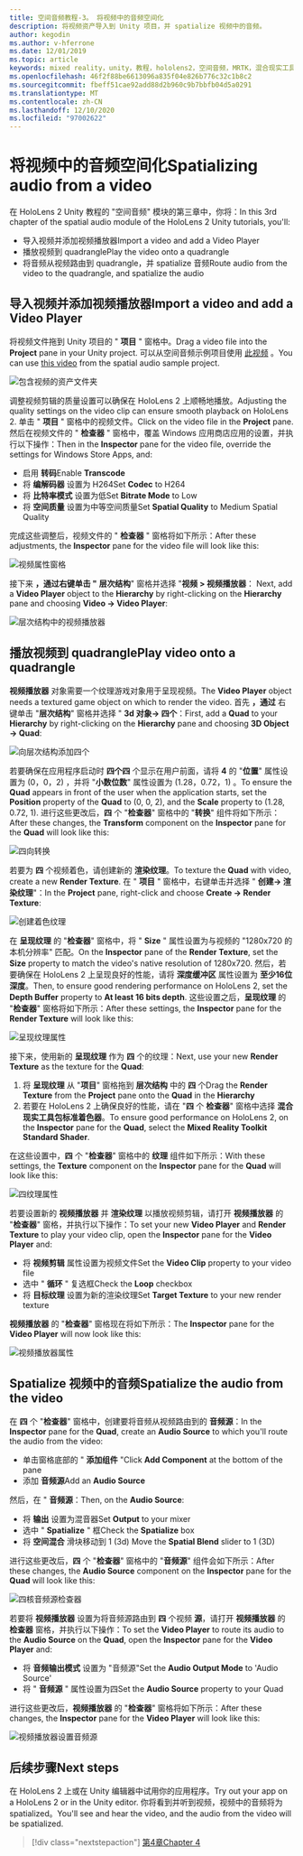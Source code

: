 ```yaml
---
title: 空间音频教程-3。 将视频中的音频空间化
description: 将视频资产导入到 Unity 项目，并 spatialize 视频中的音频。
author: kegodin
ms.author: v-hferrone
ms.date: 12/01/2019
ms.topic: article
keywords: mixed reality，unity，教程，hololens2，空间音频，MRTK，混合现实工具包，UWP，Windows 10，HRTF，头相关传输函数，回音，Microsoft Spatializer，视频导入，视频播放器
ms.openlocfilehash: 46f2f88be6613096a835f04e826b776c32c1b8c2
ms.sourcegitcommit: fbeff51cae92add88d2b960c9b7bbfb04d5a0291
ms.translationtype: MT
ms.contentlocale: zh-CN
ms.lasthandoff: 12/10/2020
ms.locfileid: "97002622"
---
```

# <a name="spatializing-audio-from-a-video"></a><span data-ttu-id="d5b94-105">将视频中的音频空间化</span><span class="sxs-lookup"><span data-stu-id="d5b94-105">Spatializing audio from a video</span></span>
<span data-ttu-id="d5b94-106">在 HoloLens 2 Unity 教程的 "空间音频" 模块的第三章中，你将：</span><span class="sxs-lookup"><span data-stu-id="d5b94-106">In this 3rd chapter of the spatial audio module of the HoloLens 2 Unity tutorials, you'll:</span></span>
* <span data-ttu-id="d5b94-107">导入视频并添加视频播放器</span><span class="sxs-lookup"><span data-stu-id="d5b94-107">Import a video and add a Video Player</span></span>
* <span data-ttu-id="d5b94-108">播放视频到 quadrangle</span><span class="sxs-lookup"><span data-stu-id="d5b94-108">Play the video onto a quadrangle</span></span>
* <span data-ttu-id="d5b94-109">将音频从视频路由到 quadrangle，并 spatialize 音频</span><span class="sxs-lookup"><span data-stu-id="d5b94-109">Route audio from the video to the quadrangle, and spatialize the audio</span></span>

## <a name="import-a-video-and-add-a-video-player"></a><span data-ttu-id="d5b94-110">导入视频并添加视频播放器</span><span class="sxs-lookup"><span data-stu-id="d5b94-110">Import a video and add a Video Player</span></span>

<span data-ttu-id="d5b94-111">将视频文件拖到 Unity 项目的 " **项目** " 窗格中。</span><span class="sxs-lookup"><span data-stu-id="d5b94-111">Drag a video file into the **Project** pane in your Unity project.</span></span> <span data-ttu-id="d5b94-112">可以从空间音频示例项目使用 [此视频](https://github.com/microsoft/spatialaudio-unity/blob/develop/Samples/MicrosoftSpatializerSample/Assets/Microsoft%20HoloLens%20-%20Spatial%20Sound-PTPvx7mDon4.mp4?raw=true) 。</span><span class="sxs-lookup"><span data-stu-id="d5b94-112">You can use [this video](https://github.com/microsoft/spatialaudio-unity/blob/develop/Samples/MicrosoftSpatializerSample/Assets/Microsoft%20HoloLens%20-%20Spatial%20Sound-PTPvx7mDon4.mp4?raw=true) from the spatial audio sample project.</span></span>

![包含视频的资产文件夹](images/spatial-audio/assets-folder-with-video.png)

<span data-ttu-id="d5b94-114">调整视频剪辑的质量设置可以确保在 HoloLens 2 上顺畅地播放。</span><span class="sxs-lookup"><span data-stu-id="d5b94-114">Adjusting the quality settings on the video clip can ensure smooth playback on HoloLens 2.</span></span> <span data-ttu-id="d5b94-115">单击 " **项目** " 窗格中的视频文件。</span><span class="sxs-lookup"><span data-stu-id="d5b94-115">Click on the video file in the **Project** pane.</span></span> <span data-ttu-id="d5b94-116">然后在视频文件的 " **检查器** " 窗格中，覆盖 Windows 应用商店应用的设置，并执行以下操作：</span><span class="sxs-lookup"><span data-stu-id="d5b94-116">Then in the **Inspector** pane for the video file, override the settings for Windows Store Apps, and:</span></span>
* <span data-ttu-id="d5b94-117">启用 **转码**</span><span class="sxs-lookup"><span data-stu-id="d5b94-117">Enable **Transcode**</span></span>
* <span data-ttu-id="d5b94-118">将 **编解码器** 设置为 H264</span><span class="sxs-lookup"><span data-stu-id="d5b94-118">Set **Codec** to H264</span></span>
* <span data-ttu-id="d5b94-119">将 **比特率模式** 设置为低</span><span class="sxs-lookup"><span data-stu-id="d5b94-119">Set **Bitrate Mode** to Low</span></span>
* <span data-ttu-id="d5b94-120">将 **空间质量** 设置为中等空间质量</span><span class="sxs-lookup"><span data-stu-id="d5b94-120">Set **Spatial Quality** to Medium Spatial Quality</span></span>

<span data-ttu-id="d5b94-121">完成这些调整后，视频文件的 " **检查器** " 窗格将如下所示：</span><span class="sxs-lookup"><span data-stu-id="d5b94-121">After these adjustments, the **Inspector** pane for the video file will look like this:</span></span>

![视频属性窗格](images/spatial-audio/video-property-pane.png)

<span data-ttu-id="d5b94-123">接下来 **，通过右键单击 "** **层次结构**" 窗格并选择 "**视频 > 视频播放器**： </span><span class="sxs-lookup"><span data-stu-id="d5b94-123">Next, add a **Video Player** object to the **Hierarchy** by right-clicking on the **Hierarchy** pane and choosing **Video -> Video Player**:</span></span>

![层次结构中的视频播放器](images/spatial-audio/video-player-in-hierarchy.png)

## <a name="play-video-onto-a-quadrangle"></a><span data-ttu-id="d5b94-125">播放视频到 quadrangle</span><span class="sxs-lookup"><span data-stu-id="d5b94-125">Play video onto a quadrangle</span></span>
<span data-ttu-id="d5b94-126">**视频播放器** 对象需要一个纹理游戏对象用于呈现视频。</span><span class="sxs-lookup"><span data-stu-id="d5b94-126">The **Video Player** object needs a textured game object on which to render the video.</span></span> <span data-ttu-id="d5b94-127">首先 **，通过** 右键单击 "**层次结构**" 窗格并选择 " **3d 对象-> 四个**：</span><span class="sxs-lookup"><span data-stu-id="d5b94-127">First, add a **Quad** to your **Hierarchy** by right-clicking on the **Hierarchy** pane and choosing **3D Object -> Quad**:</span></span>

![向层次结构添加四个](images/spatial-audio/add-quad-to-hierarchy.png)

<span data-ttu-id="d5b94-129">若要确保在应用程序启动时 **四个四** 个显示在用户前面，请将 **4** 的 "**位置**" 属性设置为 (0，0，2) ，并将 "**小数位数**" 属性设置为 (1.28，0.72，1) 。</span><span class="sxs-lookup"><span data-stu-id="d5b94-129">To ensure the **Quad** appears in front of the user when the application starts, set the **Position** property of the **Quad** to (0, 0, 2), and the **Scale** property to (1.28, 0.72, 1).</span></span> <span data-ttu-id="d5b94-130">进行这些更改后，**四** 个 "**检查器**" 窗格中的 "**转换**" 组件将如下所示：</span><span class="sxs-lookup"><span data-stu-id="d5b94-130">After these changes, the **Transform** component on the **Inspector** pane for the **Quad** will look like this:</span></span>

![四向转换](images/spatial-audio/quad-transform.png)

<span data-ttu-id="d5b94-132">若要为 **四** 个视频着色，请创建新的 **渲染纹理**。</span><span class="sxs-lookup"><span data-stu-id="d5b94-132">To texture the **Quad** with video, create a new **Render Texture**.</span></span> <span data-ttu-id="d5b94-133">在 " **项目** " 窗格中，右键单击并选择 " **创建-> 渲染纹理**"：</span><span class="sxs-lookup"><span data-stu-id="d5b94-133">In the **Project** pane, right-click and choose **Create -> Render Texture**:</span></span>

![创建着色纹理](images/spatial-audio/create-render-texture.png)

<span data-ttu-id="d5b94-135">在 **呈现纹理** 的 "**检查器**" 窗格中，将 " **Size** " 属性设置为与视频的 "1280x720 的本机分辨率" 匹配。</span><span class="sxs-lookup"><span data-stu-id="d5b94-135">On the **Inspector** pane of the **Render Texture**, set the **Size** property to match the video's native resolution of 1280x720.</span></span> <span data-ttu-id="d5b94-136">然后，若要确保在 HoloLens 2 上呈现良好的性能，请将 **深度缓冲区** 属性设置为 **至少16位深度**。</span><span class="sxs-lookup"><span data-stu-id="d5b94-136">Then, to ensure good rendering performance on HoloLens 2, set the **Depth Buffer** property to **At least 16 bits depth**.</span></span> <span data-ttu-id="d5b94-137">这些设置之后，**呈现纹理** 的 "**检查器**" 窗格将如下所示：</span><span class="sxs-lookup"><span data-stu-id="d5b94-137">After these settings, the **Inspector** pane for the **Render Texture** will look like this:</span></span>

![呈现纹理属性](images/spatial-audio/render-texture-properties.png)

<span data-ttu-id="d5b94-139">接下来，使用新的 **呈现纹理** 作为 **四** 个的纹理：</span><span class="sxs-lookup"><span data-stu-id="d5b94-139">Next, use your new **Render Texture** as the texture for the **Quad**:</span></span>
1. <span data-ttu-id="d5b94-140">将 **呈现纹理** 从 "**项目**" 窗格拖到 **层次结构** 中的 **四** 个</span><span class="sxs-lookup"><span data-stu-id="d5b94-140">Drag the **Render Texture** from the **Project** pane onto the **Quad** in the **Hierarchy**</span></span>
2. <span data-ttu-id="d5b94-141">若要在 HoloLens 2 上确保良好的性能，请在 "**四** 个 **检查器**" 窗格中选择 **混合现实工具包标准着色器**。</span><span class="sxs-lookup"><span data-stu-id="d5b94-141">To ensure good performance on HoloLens 2, on the **Inspector** pane for the **Quad**, select the **Mixed Reality Toolkit Standard Shader**.</span></span>

<span data-ttu-id="d5b94-142">在这些设置中，**四** 个 "**检查器**" 窗格中的 **纹理** 组件如下所示：</span><span class="sxs-lookup"><span data-stu-id="d5b94-142">With these settings, the **Texture** component on the **Inspector** pane for the **Quad** will look like this:</span></span>

![四纹理属性](images/spatial-audio/quad-texture-properties.png)

<span data-ttu-id="d5b94-144">若要设置新的 **视频播放器** 并 **渲染纹理** 以播放视频剪辑，请打开 **视频播放器** 的 "**检查器**" 窗格，并执行以下操作：</span><span class="sxs-lookup"><span data-stu-id="d5b94-144">To set your new **Video Player** and **Render Texture** to play your video clip, open the **Inspector** pane for the **Video Player** and:</span></span>
* <span data-ttu-id="d5b94-145">将 **视频剪辑** 属性设置为视频文件</span><span class="sxs-lookup"><span data-stu-id="d5b94-145">Set the **Video Clip** property to your video file</span></span>
* <span data-ttu-id="d5b94-146">选中 " **循环** " 复选框</span><span class="sxs-lookup"><span data-stu-id="d5b94-146">Check the **Loop** checkbox</span></span>
* <span data-ttu-id="d5b94-147">将 **目标纹理** 设置为新的渲染纹理</span><span class="sxs-lookup"><span data-stu-id="d5b94-147">Set **Target Texture** to your new render texture</span></span>

<span data-ttu-id="d5b94-148">**视频播放器** 的 "**检查器**" 窗格现在将如下所示：</span><span class="sxs-lookup"><span data-stu-id="d5b94-148">The **Inspector** pane for the **Video Player** will now look like this:</span></span>

![视频播放器属性](images/spatial-audio/video-player-properties.png)

## <a name="spatialize-the-audio-from-the-video"></a><span data-ttu-id="d5b94-150">Spatialize 视频中的音频</span><span class="sxs-lookup"><span data-stu-id="d5b94-150">Spatialize the audio from the video</span></span>
<span data-ttu-id="d5b94-151">在 **四** 个 "**检查器**" 窗格中，创建要将音频从视频路由到的 **音频源**：</span><span class="sxs-lookup"><span data-stu-id="d5b94-151">In the **Inspector** pane for the **Quad**, create an **Audio Source** to which you'll route the audio from the video:</span></span>
* <span data-ttu-id="d5b94-152">单击窗格底部的 " **添加组件** "</span><span class="sxs-lookup"><span data-stu-id="d5b94-152">Click **Add Component** at the bottom of the pane</span></span>
* <span data-ttu-id="d5b94-153">添加 **音频源**</span><span class="sxs-lookup"><span data-stu-id="d5b94-153">Add an **Audio Source**</span></span>

<span data-ttu-id="d5b94-154">然后，在 " **音频源**：</span><span class="sxs-lookup"><span data-stu-id="d5b94-154">Then, on the **Audio Source**:</span></span>
* <span data-ttu-id="d5b94-155">将 **输出** 设置为混音器</span><span class="sxs-lookup"><span data-stu-id="d5b94-155">Set **Output** to your mixer</span></span>
* <span data-ttu-id="d5b94-156">选中 " **Spatialize** " 框</span><span class="sxs-lookup"><span data-stu-id="d5b94-156">Check the **Spatialize** box</span></span>
* <span data-ttu-id="d5b94-157">将 **空间混合** 滑块移动到 1 (3d) </span><span class="sxs-lookup"><span data-stu-id="d5b94-157">Move the **Spatial Blend** slider to 1 (3D)</span></span>

<span data-ttu-id="d5b94-158">进行这些更改后，**四** 个 "**检查器**" 窗格中的 "**音频源**" 组件会如下所示：</span><span class="sxs-lookup"><span data-stu-id="d5b94-158">After these changes, the **Audio Source** component on the **Inspector** pane for the **Quad** will look like this:</span></span>

![四核音频源检查器](images/spatial-audio/quad-audio-source-inspector.png)

<span data-ttu-id="d5b94-160">若要将 **视频播放器** 设置为将音频源路由到 **四** 个视频 **源**，请打开 **视频播放器** 的 **检查器** 窗格，并执行以下操作：</span><span class="sxs-lookup"><span data-stu-id="d5b94-160">To set the **Video Player** to route its audio to the **Audio Source** on the **Quad**, open the **Inspector** pane for the **Video Player** and:</span></span>
* <span data-ttu-id="d5b94-161">将 **音频输出模式** 设置为 "音频源"</span><span class="sxs-lookup"><span data-stu-id="d5b94-161">Set the **Audio Output Mode** to 'Audio Source'</span></span>
* <span data-ttu-id="d5b94-162">将 " **音频源** " 属性设置为四</span><span class="sxs-lookup"><span data-stu-id="d5b94-162">Set the **Audio Source** property to your Quad</span></span>

<span data-ttu-id="d5b94-163">进行这些更改后，**视频播放器** 的 "**检查器**" 窗格将如下所示：</span><span class="sxs-lookup"><span data-stu-id="d5b94-163">After these changes, the **Inspector** pane for the **Video Player** will look like this:</span></span>

![视频播放器设置音频源](images/spatial-audio/video-player-set-audio-source.png)

## <a name="next-steps"></a><span data-ttu-id="d5b94-165">后续步骤</span><span class="sxs-lookup"><span data-stu-id="d5b94-165">Next steps</span></span>
<span data-ttu-id="d5b94-166">在 HoloLens 2 上或在 Unity 编辑器中试用你的应用程序。</span><span class="sxs-lookup"><span data-stu-id="d5b94-166">Try out your app on a HoloLens 2 or in the Unity editor.</span></span> <span data-ttu-id="d5b94-167">你将看到并听到视频，视频中的音频将为 spatialized。</span><span class="sxs-lookup"><span data-stu-id="d5b94-167">You'll see and hear the video, and the audio from the video will be spatialized.</span></span>

> [!div class="nextstepaction"]
> [<span data-ttu-id="d5b94-168">第4章</span><span class="sxs-lookup"><span data-stu-id="d5b94-168">Chapter 4</span></span>](unity-spatial-audio-ch4.md) 

